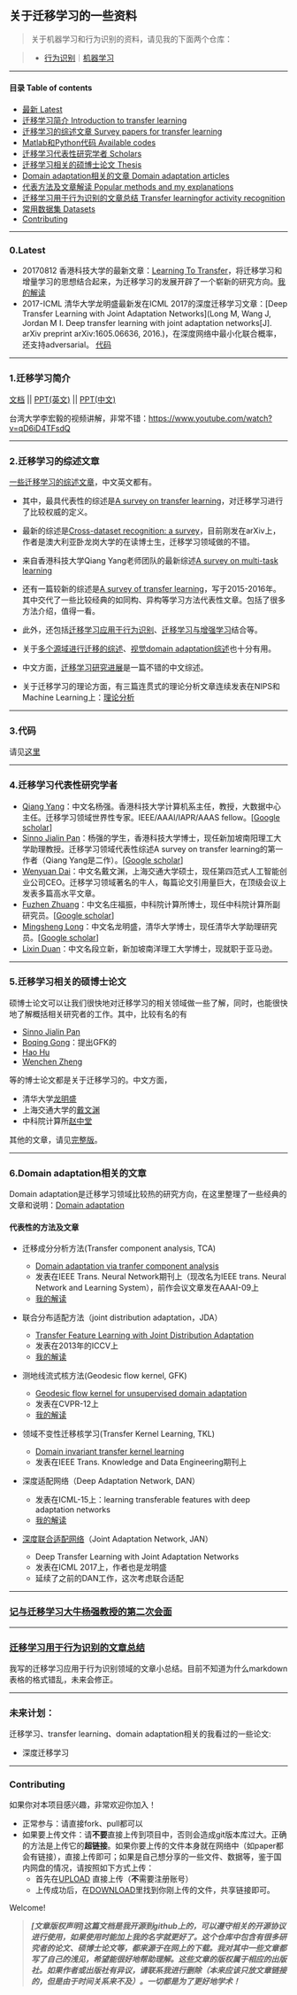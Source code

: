 ## 关于迁移学习的一些资料

> 关于机器学习和行为识别的资料，请见我的下面两个仓库：

> - [行为识别](https://github.com/jindongwang/activityrecognition)｜[机器学习](https://github.com/jindongwang/MachineLearning)

_ _ _

#### 目录 Table of contents

* [最新 Latest](#0Latest)
* [迁移学习简介 Introduction to transfer learning](#1迁移学习简介)
* [迁移学习的综述文章 Survey papers for transfer learning](#2迁移学习的综述文章)
* [Matlab和Python代码 Available codes](https://github.com/jindongwang/transferlearning/tree/master/code)
* [迁移学习代表性研究学者 Scholars](#4迁移学习代表性研究学者)
* [迁移学习相关的硕博士论文 Thesis](#5迁移学习相关的硕博士论文)
* [Domain adaptation相关的文章 Domain adaptation articles](https://github.com/jindongwang/transferlearning/blob/master/doc/domain_adaptation.md)
* [代表方法及文章解读 Popular methods and my explanations](#代表性的方法及文章)
* [迁移学习用于行为识别的文章总结 Transfer learningfor activity recognition](https://github.com/jindongwang/activityrecognition/blob/master/notes/%E8%BF%81%E7%A7%BB%E5%AD%A6%E4%B9%A0%E7%94%A8%E4%BA%8E%E8%A1%8C%E4%B8%BA%E8%AF%86%E5%88%AB.md)
* [常用数据集 Datasets](https://github.com/jindongwang/transferlearning/blob/master/doc/dataset.md)
* [Contributing](#contributing)

- - -

### 0.Latest

- 20170812 香港科技大学的最新文章：[Learning To Transfer](https://arxiv.org/abs/1708.05629)，将迁移学习和增量学习的思想结合起来，为迁移学习的发展开辟了一个崭新的研究方向。[我的解读](https://zhuanlan.zhihu.com/p/28888554)
- 2017-ICML 清华大学龙明盛最新发在ICML 2017的深度迁移学习文章：[Deep Transfer Learning with Joint Adaptation Networks](Long M, Wang J, Jordan M I. Deep transfer learning with joint adaptation networks[J]. arXiv preprint arXiv:1605.06636, 2016.)，在深度网络中最小化联合概率，还支持adversarial。 [代码](https://github.com/thuml/transfer-caffe)


- - -


### 1.迁移学习简介

[文档](https://github.com/jindongwang/transferlearning/blob/master/doc/%E8%BF%81%E7%A7%BB%E5%AD%A6%E4%B9%A0%E7%AE%80%E4%BB%8B.md)   ||   [PPT(英文)](http://jd92.wang/assets/files/l03_transferlearning.pdf)   ||  [PPT(中文)](http://jd92.wang/assets/files/l08_tl_zh.pdf)

台湾大学李宏毅的视频讲解，非常不错：https://www.youtube.com/watch?v=qD6iD4TFsdQ

- - -

### 2.迁移学习的综述文章

[一些迁移学习的综述文章](https://mega.nz/#F!sb4ChYoa!37LU6HGJ6LhQC1OYYBglIw)，中文英文都有。

- 其中，最具代表性的综述是[A survey on transfer learning](https://mega.nz/#!hapCXZjQ!p9PpMK0VYWy6Li7QBZ3eVDgaHYUc1MewRFMcjfXAA7s)，对迁移学习进行了比较权威的定义。

- 最新的综述是[Cross-dataset recognition: a survey](https://arxiv.org/abs/1705.04396)，目前刚发在arXiv上，作者是澳大利亚卧龙岗大学的在读博士生，迁移学习领域做的不错。

- 来自香港科技大学Qiang Yang老师团队的最新综述[A survey on multi-task learning](https://arxiv.org/abs/1707.08114)

- 还有一篇较新的综述是[A survey of transfer learning](https://mega.nz/#!RfwwiBYS!7mM4juZY-oslxNtG_mv1XhV4zJknzpDM4QkD14S91_s)，写于2015-2016年。其中交代了一些比较经典的如同构、异构等学习方法代表性文章。包括了很多方法介绍，值得一看。

- 此外，还包括[迁移学习应用于行为识别](https://mega.nz/#!RfwwiBYS!7mM4juZY-oslxNtG_mv1XhV4zJknzpDM4QkD14S91_s)、[迁移学习与增强学习](https://mega.nz/#!RDpiRDCL!LSMgyjV69YEiFE2D0quKkrr_t7bEOYtsnx8BkTxniKo)结合等。
- 关于[多个源域进行迁移的综述](https://mega.nz/#!UPRTBIAS!HcjUwI_yGe3IrWCFfBxHF9nd8CFt0GTzjIyMMxdUuv0)、[视觉domain adaptation综述](https://mega.nz/#!hWQ3HLhJ!GTCIUTVDcmnn3f7-Ulhjs_MxGv6xnFyp1nayemt9Nis)也十分有用。
- 中文方面，[迁移学习研究进展](https://mega.nz/#!xPBB2CrZ!QXfJAbmM3DgURIIqB22kgzTARxXIr3TThILgGWXOmPE)是一篇不错的中文综述。
- 关于迁移学习的理论方面，有三篇连贯式的理论分析文章连续发表在NIPS和Machine Learning上：[理论分析](https://mega.nz/#F!ULoGFYDK!O3TQRZwrNeqTncNMIfXNTg)

_ _ _

### 3.代码

请见[这里](https://github.com/jindongwang/transferlearning/tree/master/code)

_ _ _

### 4.迁移学习代表性研究学者

- [Qiang Yang](http://www.cs.ust.hk/~qyang/)：中文名杨强。香港科技大学计算机系主任，教授，大数据中心主任。迁移学习领域世界性专家。IEEE/AAAI/IAPR/AAAS fellow。[[Google scholar](https://scholar.google.com/citations?user=1LxWZLQAAAAJ&hl=zh-CN)]
- [Sinno Jialin Pan](http://www.ntu.edu.sg/home/sinnopan/)：杨强的学生，香港科技大学博士，现任新加坡南阳理工大学助理教授。迁移学习领域代表性综述A survey on transfer learning的第一作者（Qiang Yang是二作）。[[Google scholar](https://scholar.google.com/citations?user=P6WcnfkAAAAJ&hl=zh-CN)]
- [Wenyuan Dai](https://scholar.google.com.sg/citations?user=AGR9pP0AAAAJ&hl=zh-CN)：中文名戴文渊，上海交通大学硕士，现任第四范式人工智能创业公司CEO。迁移学习领域著名的牛人，每篇论文引用量巨大，在顶级会议上发表多篇高水平文章。
- [Fuzhen Zhuang](http://www.intsci.ac.cn/users/zhuangfuzhen/)：中文名庄福振，中科院计算所博士，现任中科院计算所副研究员。[[Google scholar](https://scholar.google.com/citations?user=klJBYrAAAAAJ&hl=zh-CN&oi=ao)]
- [Mingsheng Long](http://ise.thss.tsinghua.edu.cn/~mlong/)：中文名龙明盛，清华大学博士，现任清华大学助理研究员。[[Google scholar](https://scholar.google.com/citations?view_op=search_authors&mauthors=mingsheng+long&hl=zh-CN&oi=ao)]
- [Lixin Duan](http://www.lxduan.info/)：中文名段立新，新加坡南洋理工大学博士，现就职于亚马逊。
_ _ _

### 5.迁移学习相关的硕博士论文

硕博士论文可以让我们很快地对迁移学习的相关领域做一些了解，同时，也能很快地了解概括相关研究者的工作。其中，比较有名的有

- [Sinno Jialin Pan](https://mega.nz/#!xCwBALCb!exNKlFh6Mi_bvzmclBd6rWOeIwqUuwR7thYIsFK1J5U)
- [Boqing Gong](https://pdfs.semanticscholar.org/71b0/38958df0b7855fc7b8b8e7dcde8537a7c1ad.pdf)：提出GFK的
- [Hao Hu](https://mega.nz/#!IaQzlIAY!HpvK6YYv37EngofqZDgdRpMLErSPAmgz8Ln9hWPAJSw)
- [Wenchen Zheng](https://mega.nz/#!QDJFUA4Z!3lBYHH1YzmWI9nTecvaSsR65aWSUmTiUN6Wmjk8y-vc)

等的博士论文都是关于迁移学习的。中文方面，

- 清华大学[龙明盛](https://mega.nz/#!kDBTjDQZ!VZMu4f57N0GBKVcaJs1WNxNkA1JOmp4NcYiVDoDqIJM)
- 上海交通大学的[戴文渊](https://mega.nz/#!UehghTCK!9KPD4FwWpHoZmYCmweF0y67Sft7KzTi8F_ZIUA15-QE)
- 中科院计算所[赵中堂](https://mega.nz/#!cKowSJSD!NLPQ01oSBYXughH9F1toFqdFoYY7JsPQMZlIYtn2-LA)

其他的文章，请见[完整版](https://mega.nz/#F!YHIFxJAL!Ts413E2dbEc_2az4dhb_Jg)。

- - -

### 6.Domain adaptation相关的文章

Domain adaptation是迁移学习领域比较热的研究方向，在这里整理了一些经典的文章和说明：[Domain adaptation](https://github.com/jindongwang/transferlearning/blob/master/doc/domain_adaptation.md)

#### 代表性的方法及文章

- 迁移成分分析方法(Transfer component analysis, TCA)
	- [Domain adaptation via tranfer component analysis](https://mega.nz/#!JTwElLrL!j5-TanhHCMESsGBNvY6I_hX6uspsrTxyopw8bPQ2azU)
	- 发表在IEEE Trans. Neural Network期刊上（现改名为IEEE trans. Neural Network and Learning System），前作会议文章发在AAAI-09上
	- [我的解读](https://zhuanlan.zhihu.com/p/26764147?group_id=844611188275965952)

- 联合分布适配方法（joint distribution adaptation，JDA）
	- [Transfer Feature Learning with Joint Distribution Adaptation](http://ise.thss.tsinghua.edu.cn/~mlong/doc/joint-distribution-adaptation-iccv13.pdf)
	- 发表在2013年的ICCV上
	- [我的解读](https://zhuanlan.zhihu.com/p/27336930)

- 测地线流式核方法(Geodesic flow kernel, GFK)
	- [Geodesic flow kernel for unsupervised domain adaptation](https://mega.nz/#!tDY1lCSD!flMSgl-0uIswpSFL3sdZgKi6fOyFVLtcO8P6SE0OUPU)
	- 发表在CVPR-12上
	- [我的解读](https://zhuanlan.zhihu.com/p/27782708)
- 领域不变性迁移核学习(Transfer Kernel Learning, TKL)
	- [Domain invariant transfer kernel learning](https://mega.nz/#!tOoCCRhB!YyoorOUcp6XIPPd6A0s7qglYnaSiRJFEQBphtZ2c58Q)
	- 发表在IEEE Trans. Knowledge and Data Engineering期刊上
- 深度适配网络（Deep Adaptation Network, DAN）
	- 发表在ICML-15上：learning transferable features with deep adaptation networks
	- [我的解读](https://zhuanlan.zhihu.com/p/27657910)

- [深度联合适配网络](http://proceedings.mlr.press/v70/long17a.html)（Joint Adaptation Network, JAN）
	- Deep Transfer Learning with Joint Adaptation Networks
	- 发表在ICML 2017上，作者也是龙明盛
	- 延续了之前的DAN工作，这次考虑联合适配
_ _ _

### [记与迁移学习大牛杨强教授的第二次会面](https://zhuanlan.zhihu.com/p/26260083)

_ _ _

### [迁移学习用于行为识别的文章总结](https://github.com/jindongwang/activityrecognition/blob/master/notes/%E8%BF%81%E7%A7%BB%E5%AD%A6%E4%B9%A0%E7%94%A8%E4%BA%8E%E8%A1%8C%E4%B8%BA%E8%AF%86%E5%88%AB.md)

我写的迁移学习应用于行为识别领域的文章小总结。目前不知道为什么markdown表格的格式错乱，未来会修正。

_ _ _

### 未来计划：

迁移学习、transfer learning、domain adaptation相关的我看过的一些论文:

- 深度迁移学习


- - -


### Contributing

如果你对本项目感兴趣，非常欢迎你加入！

- 正常参与：请直接fork、pull都可以
- 如果要上传文件：请**不要**直接上传到项目中，否则会造成git版本库过大。正确的方法是上传它的**超链接**。如果你要上传的文件本身就在网络中（如paper都会有链接），直接上传即可；如果是自己想分享的一些文件、数据等，鉴于国内网盘的情况，请按照如下方式上传：
	- 首先在[UPLOAD](https://my.pcloud.com/#page=puplink&code=4e9Z0Vwpmfzvx0y2OqTTTMzkrRUz8q9V) 直接上传（**不**需要注册账号）
	- 上传成功后，在[DOWNLOAD](https://my.pcloud.com/publink/show?code=kZWtboZbDDVguCHGV49QkmlLliNPJRMHrFX)里找到你刚上传的文件，共享链接即可。

Welcome!

> ***[文章版权声明]这篇文档是我开源到github上的，可以遵守相关的开源协议进行使用，如果使用时能加上我的名字就更好了。这个仓库中包含有很多研究者的论文、硕博士论文等，都来源于在网上的下载。我对其中一些文章都写了自己的浅见，希望能很好地帮助理解。这些文章的版权属于相应的出版社。如果作者或出版社有异议，请联系我进行删除（本来应该只放文章链接的，但是由于时间关系来不及）。一切都是为了更好地学术！***
